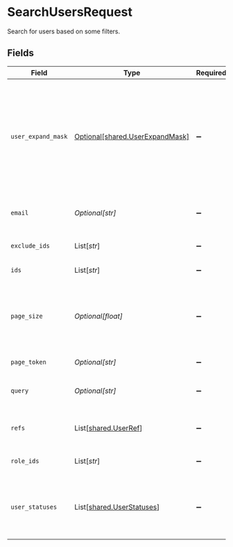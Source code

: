 # SearchUsersRequest

Search for users based on some filters.


## Fields

| Field                                                                                                                                                                                                 | Type                                                                                                                                                                                                  | Required                                                                                                                                                                                              | Description                                                                                                                                                                                           |
| ----------------------------------------------------------------------------------------------------------------------------------------------------------------------------------------------------- | ----------------------------------------------------------------------------------------------------------------------------------------------------------------------------------------------------- | ----------------------------------------------------------------------------------------------------------------------------------------------------------------------------------------------------- | ----------------------------------------------------------------------------------------------------------------------------------------------------------------------------------------------------- |
| `user_expand_mask`                                                                                                                                                                                    | [Optional[shared.UserExpandMask]](../../models/shared/userexpandmask.md)                                                                                                                              | :heavy_minus_sign:                                                                                                                                                                                    | The user expand mask is used to indicate which related objects should be expanded in the response.<br/> The supported paths are 'role_ids', 'manager_ids', 'delegated_user_id', 'directory_ids', and '*'. |
| `email`                                                                                                                                                                                               | *Optional[str]*                                                                                                                                                                                       | :heavy_minus_sign:                                                                                                                                                                                    | Search for users based on their email (exact match).                                                                                                                                                  |
| `exclude_ids`                                                                                                                                                                                         | List[*str*]                                                                                                                                                                                           | :heavy_minus_sign:                                                                                                                                                                                    | An array of users IDs to exclude from the results.                                                                                                                                                    |
| `ids`                                                                                                                                                                                                 | List[*str*]                                                                                                                                                                                           | :heavy_minus_sign:                                                                                                                                                                                    | Deprecated. Use refs array instead.                                                                                                                                                                   |
| `page_size`                                                                                                                                                                                           | *Optional[float]*                                                                                                                                                                                     | :heavy_minus_sign:                                                                                                                                                                                    | The pageSize where 0 <= pageSize <= 100. Values < 10 will be set to 10. A value of 0 returns the default page size (currently 25)                                                                     |
| `page_token`                                                                                                                                                                                          | *Optional[str]*                                                                                                                                                                                       | :heavy_minus_sign:                                                                                                                                                                                    | The pageToken field.                                                                                                                                                                                  |
| `query`                                                                                                                                                                                               | *Optional[str]*                                                                                                                                                                                       | :heavy_minus_sign:                                                                                                                                                                                    | Query the apps with a fuzzy search on display name and emails.                                                                                                                                        |
| `refs`                                                                                                                                                                                                | List[[shared.UserRef](../../models/shared/userref.md)]                                                                                                                                                | :heavy_minus_sign:                                                                                                                                                                                    | An array of user refs to restrict the return values to by ID.                                                                                                                                         |
| `role_ids`                                                                                                                                                                                            | List[*str*]                                                                                                                                                                                           | :heavy_minus_sign:                                                                                                                                                                                    | Search for users that have any of the role IDs on this list.                                                                                                                                          |
| `user_statuses`                                                                                                                                                                                       | List[[shared.UserStatuses](../../models/shared/userstatuses.md)]                                                                                                                                      | :heavy_minus_sign:                                                                                                                                                                                    | Search for users that have any of the statuses on this list. This can only be ENABLED, DISABLED, and DELETED                                                                                          |